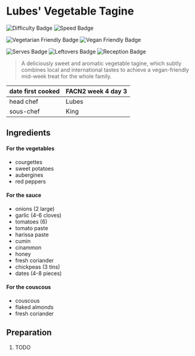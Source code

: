 # Lubes' Vegetable Tagine

![Difficulty Badge](https://img.shields.io/badge/Difficulty-60%25-orange.svg) 
![Speed Badge](https://img.shields.io/badge/Speed-2hr-orange.svg)


![Vegetarian Friendly Badge](https://img.shields.io/badge/Vegetarian-True-brightgreen.svg)
![Vegan Friendly Badge](https://img.shields.io/badge/Vegan-True-brightgreen.svg)


![Serves Badge](https://img.shields.io/badge/Serves-12-green.svg)
![Leftovers Badge](https://img.shields.io/badge/Leftovers-false-red.svg)
![Reception Badge](https://img.shields.io/badge/Reception-Generally%20positive-green.svg)


> A deliciously sweet and aromatic vegetable tagine, which subtly combines local and international tastes to achieve a vegan-friendly mid-week treat for the whole family. 


| date first cooked | FACN2 week 4 day 3 |
| ---| --- |
| head chef | Lubes |
| sous-chef | King |


## Ingredients
#### For the vegetables
- courgettes
- sweet potatoes
- aubergines
- red peppers

#### For the sauce
- onions (2 large)
- garlic (4-6 cloves)
- tomatoes (6)
- tomato paste
- harissa paste
- cumin
- cinammon
- honey
- fresh coriander
- chickpeas (3 tins)
- dates (4-8 pieces)

#### For the couscous
- couscous
- flaked almonds
- fresh coriander


## Preparation

1. TODO
